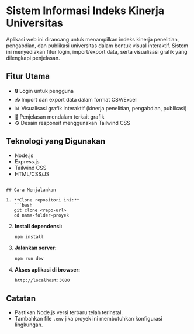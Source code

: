 # Sistem Informasi Indeks Kinerja Universitas

Aplikasi web ini dirancang untuk menampilkan indeks kinerja penelitian, pengabdian, dan publikasi universitas dalam bentuk visual interaktif. Sistem ini menyediakan fitur login, import/export data, serta visualisasi grafik yang dilengkapi penjelasan.

## Fitur Utama

- 🔒 Login untuk pengguna
- 📥 Import dan export data dalam format CSV/Excel
- 📊 Visualisasi grafik interaktif (kinerja penelitian, pengabdian, publikasi)
- 🧾 Penjelasan mendalam terkait grafik
- ⚙️ Desain responsif menggunakan Tailwind CSS

## Teknologi yang Digunakan

- Node.js
- Express.js
- Tailwind CSS
- HTML/CSS/JS

```

## Cara Menjalankan

1. **Clone repositori ini:**
   ```bash
   git clone <repo-url>
   cd nama-folder-proyek
   ```

2. **Install dependensi:**
   ```bash
   npm install
   ```

3. **Jalankan server:**
   ```bash
   npm run dev
   ```

4. **Akses aplikasi di browser:**
   ```
   http://localhost:3000
   ```

## Catatan

- Pastikan Node.js versi terbaru telah terinstal.
- Tambahkan file `.env` jika proyek ini membutuhkan konfigurasi lingkungan.
